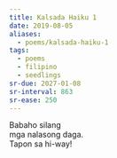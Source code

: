 ```yaml
---
title: Kalsada Haiku 1
date: 2019-08-05
aliases:
  - poems/kalsada-haiku-1
tags:
  - poems
  - filipino
  - seedlings
sr-due: 2027-01-08
sr-interval: 863
sr-ease: 250
---
```

Babaho silang  
mga nalasong daga.  
Tapon sa hi-way!